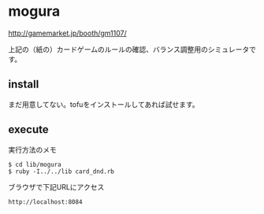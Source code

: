 # mogura

http://gamemarket.jp/booth/gm1107/

上記の（紙の）カードゲームのルールの確認、バランス調整用のシミュレータです。

## install

まだ用意してない。tofuをインストールしてあれば試せます。

## execute

実行方法のメモ

    $ cd lib/mogura
    $ ruby -I../../lib card_dnd.rb

ブラウザで下記URLにアクセス

    http://localhost:8084

